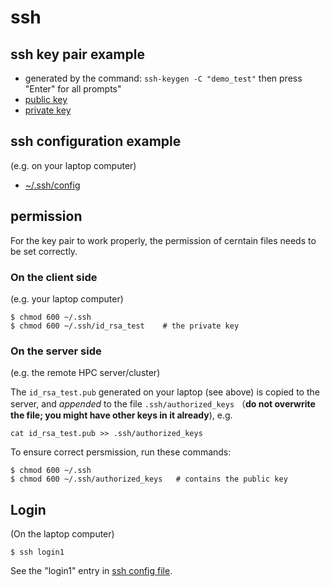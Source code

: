 # ssh

## ssh key pair example

- generated by the command: `ssh-keygen -C "demo_test"` then press "Enter"
  for all prompts"
- [public key](id_rsa_test.pub)
- [private key](id_rsa_test)

## ssh configuration example

(e.g. on your laptop computer)

- [~/.ssh/config](config)

## permission

For the key pair to work properly, the permission of cerntain files needs to be
set correctly.

### On the client side

(e.g. your laptop computer)

```
$ chmod 600 ~/.ssh
$ chmod 600 ~/.ssh/id_rsa_test    # the private key

```

### On the server side

(e.g. the remote HPC server/cluster)

The `id_rsa_test.pub` generated on your laptop (see above) is copied to the
server, and *appended* to the file `.ssh/authorized_keys` 
（**do not overwrite the file; you might have other keys in it already**), e.g.

```
cat id_rsa_test.pub >> .ssh/authorized_keys
```

To ensure correct persmission, run these commands:

```
$ chmod 600 ~/.ssh
$ chmod 600 ~/.ssh/authorized_keys   # contains the public key

```

## Login

(On the laptop computer)

```
$ ssh login1
```
See the "login1" entry in [ssh config file](config).
